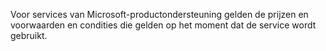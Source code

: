 Voor services van Microsoft-productondersteuning gelden de prijzen en voorwaarden en condities die gelden op het moment dat de service wordt gebruikt.

<!--HONumber=Oct16_HO1-->


